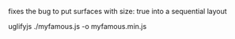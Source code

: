 fixes the bug to put surfaces with size: true into a sequential layout

uglifyjs ./myfamous.js -o myfamous.min.js